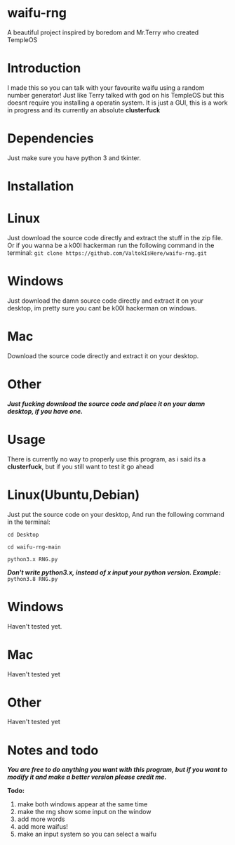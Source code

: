 # waifu-rng
A beautiful project inspired by boredom and Mr.Terry who created TempleOS

Introduction
============

I made this so you can talk with your favourite waifu using a random number generator! Just like Terry talked with god on his TempleOS but this doesnt require you installing a operatin system. It is just a GUI, this is a work in progress and its currently an absolute **clusterfuck**

Dependencies
============

Just make sure you have python 3 and tkinter.

Installation
===========

# Linux
Just download the source code directly and extract the stuff in the zip file. Or if you wanna be a k00l hackerman run the following command in the terminal:
`git clone https://github.com/ValtokIsHere/waifu-rng.git`

# Windows

Just download the damn source code directly and extract it on your desktop, im pretty sure you cant be k00l hackerman on windows.

# Mac

Download the source code directly and extract it on your desktop.

# Other

***Just fucking download the source code and place it on your damn desktop, if you have one.***

Usage
=====
There is currently no way to properly use this program, as i said its a **clusterfuck**, but if you still want to test it go ahead

# Linux(Ubuntu,Debian)

Just put the source code on your desktop, And run the following command in the terminal:

`cd Desktop`

`cd waifu-rng-main`

`python3.x RNG.py`

***Don't write python3.x, instead of x input your python version. Example:*** `python3.8 RNG.py`

# Windows

Haven't tested yet.

# Mac

Haven't tested yet

# Other

Haven't tested yet

Notes and todo
==============

***You are free to do anything you want with this program, but if you want to modify it and make a better version please credit me.***

**Todo:**
1. make both windows appear at the same time
2. make the rng show some input on the window
3. add more words
4. add more waifus!
5. make an input system so you can select a waifu
